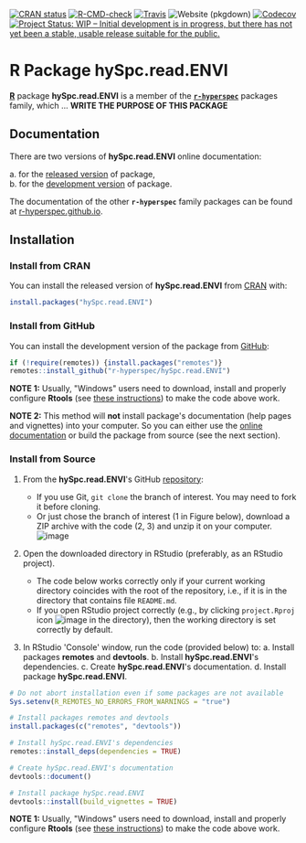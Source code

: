 <!-- 
START: delete this TODO section, when not needed
# **TODO** When Creating a New Package (Repository)

Repository **`hySpc.read.ENVI`** is a package template ("skeleton") for **`r-hyperspec`** family packages.

When creating a new package (repository):

- [ ] replace words `hySpc.read.ENVI` and `hySpc.read.ENVI` with the new package name in:
  - [x] `DESCRIPTION`
  - [x] `NEWS.md`
  - [x] `README.md`
  - [x] `LICENSE`
  - [x] `tests/testthat.R`
  - [x] `tests/testthat/test_attached.R`
  - [x] other files
- [ ] update `DESCRIPTION`:
  - [x] title
  - [x] description
  - [x] the list of authors and contributors
  - [x] license
  - [x] other fields
- [ ] update licensing information in
  - [x] `DESCRIPTION`
  - [x] `LICENSE`
  - [x] `README.md`
  - [x] elswhere
- [ ] update `README`:
  - [x] update badges
  - [x] update installation instructions (e.g., instead of `devtools::install(build_vignettes = TRUE)` the following code might be more appropriate if no vignettes are included `devtools::install()`)
  - [x] update other information, if needed.
- [ ] create issue labels:
  - [x] apply github labels (in `github-helpers/`),
  - [x] delete `github-helpers/`
- [ ] Code & Vignettes:
    - [x] Be sure to review `CONTRIBUTING.md` which describes the standard operating procedures for the `r-hyperspec` project.
    - [x] Copy the code needed for this new package from the original `hyperSpec` files. Leave the old code untouched for now, as `hyperSpec` has to continue to operate.
    - [x] Update the code and write new code as needed.
    - [x] Update unit tests as needed.
    - [x] Update examples as needed.
    - [x] Build and check locally. Chase out the demons.
    - [x] Create a new vignette for this package, starting from the relevant vignette in original `hyperSpec`.
    - [x] Build and check locally again, fixing any remaining problems.
    - [x] Create a pull request as described in `CONTRIBUTING.md`.
    - [x] Rinse and repeat to reach perfection!
- [x] _update this list of TODOs_
- [ ] Delete this TODO section.


***
END: delete this TODO section, when not needed
 -->

<!-- ---------------------------------------------------------------------- -->

<!-- badges: start -->
[![CRAN status](https://www.r-pkg.org/badges/version-last-release/hySpc.read.ENVI)](https://cran.r-project.org/package=hySpc.read.ENVI)
[![R-CMD-check](https://github.com/r-hyperspec/hySpc.read.ENVI/workflows/R-CMD-check/badge.svg)](https://github.com/r-hyperspec/hySpc.read.ENVI/actions)
[![Travis](https://travis-ci.com/r-hyperspec/hySpc.read.ENVI.svg?branch=develop)](https://travis-ci.com/github/r-hyperspec/hySpc.read.ENVI)
![Website (pkgdown)](https://github.com/r-hyperspec/hySpc.read.ENVI/workflows/Website%20(pkgdown)/badge.svg)
[![Codecov](https://codecov.io/gh/r-hyperspec/hySpc.read.ENVI/branch/develop/graph/badge.svg)](https://codecov.io/gh/r-hyperspec/hySpc.read.ENVI?branch=develop)
[![Project Status: WIP – Initial development is in progress, but there has not yet been a stable, usable release suitable for the public.](https://www.repostatus.org/badges/latest/wip.svg)](https://www.repostatus.org/#wip)
<!--[![metacran downloads](https://cranlogs.r-pkg.org/badges/grand-total/hySpc.read.ENVI)](https://cran.r-project.org/package=hySpc.read.ENVI)-->
<!--[![metacran downloads](https://cranlogs.r-pkg.org/badges/hySpc.read.ENVI)](https://cran.r-project.org/package=hySpc.read.ENVI)-->
<!-- badges: end -->



# R Package **hySpc.read.ENVI**

[**R**](https://www.r-project.org/) package **hySpc.read.ENVI** is a member of the [**`r-hyperspec`**](https://r-hyperspec.github.io/) packages family, which ...
**WRITE THE PURPOSE OF THIS PACKAGE**  

<!-- ---------------------------------------------------------------------- -->

## Documentation

There are two versions of **hySpc.read.ENVI** online documentation:

a. for the [released version](https://r-hyperspec.github.io/hySpc.read.ENVI/) of package,  
b. for the [development version](https://r-hyperspec.github.io/hySpc.read.ENVI/dev/) of package.

The documentation of the other **`r-hyperspec`** family packages can be found at [r-hyperspec.github.io](https://r-hyperspec.github.io/).

<!-- ---------------------------------------------------------------------- -->

## Installation

### Install from CRAN

You can install the released version of **hySpc.read.ENVI** from [CRAN](https://cran.r-project.org/package=hySpc.read.ENVI) with:

```r
install.packages("hySpc.read.ENVI")
```


### Install from GitHub

You can install the development version of the package from [GitHub](https://github.com/r-hyperspec/hySpc.read.ENVI):

```r
if (!require(remotes)) {install.packages("remotes")}
remotes::install_github("r-hyperspec/hySpc.read.ENVI")
```

**NOTE 1:**
Usually, "Windows" users need to download, install and properly configure **Rtools** (see [these instructions](https://cran.r-project.org/bin/windows/Rtools/)) to make the code above work.

**NOTE 2:**
This method will **not** install package's documentation (help pages and vignettes) into your computer.
So you can either use the [online documentation](https://r-hyperspec.github.io/) or build the package from source (see the next section).


### Install from Source

1. From the **hySpc.read.ENVI**'s GitHub [repository](https://github.com/r-hyperspec/hySpc.read.ENVI):
    - If you use Git, `git clone` the branch of interest.
      You may need to fork it before cloning.
    - Or just chose the branch of interest (1 in Figure below), download a ZIP archive with the code (2, 3) and unzip it on your computer.  
![image](https://user-images.githubusercontent.com/12725868/89338263-ffa1dd00-d6a4-11ea-94c2-fa36ee026691.png)

2. Open the downloaded directory in RStudio (preferably, as an RStudio project).
    - The code below works correctly only if your current working directory coincides with the root of the repository, i.e., if it is in the directory that contains file `README.md`.
    - If you open RStudio project correctly (e.g., by clicking `project.Rproj` icon ![image](https://user-images.githubusercontent.com/12725868/89340903-26621280-d6a9-11ea-8299-0ec5e9cf7e3e.png) in the directory), then the working directory is set correctly by default.

3. In RStudio 'Console' window, run the code (provided below) to:
    a. Install packages **remotes** and **devtools**.
    b. Install **hySpc.read.ENVI**'s dependencies.
    c. Create **hySpc.read.ENVI**'s documentation.
    d. Install package **hySpc.read.ENVI**.

```r
# Do not abort installation even if some packages are not available
Sys.setenv(R_REMOTES_NO_ERRORS_FROM_WARNINGS = "true")

# Install packages remotes and devtools
install.packages(c("remotes", "devtools"))

# Install hySpc.read.ENVI's dependencies
remotes::install_deps(dependencies = TRUE)

# Create hySpc.read.ENVI's documentation
devtools::document()

# Install package hySpc.read.ENVI
devtools::install(build_vignettes = TRUE)
```

**NOTE 1:**
Usually, "Windows" users need to download, install and properly configure **Rtools** (see [these instructions](https://cran.r-project.org/bin/windows/Rtools/)) to make the code above work.
